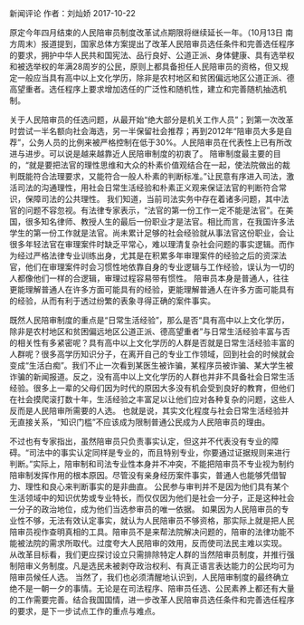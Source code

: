 新闻评论 作者：刘灿娇 2017-10-22

原定今年四月结束的人民陪审员制度改革试点期限将继续延长一年。（10月13日 南方周末）报道提到，国家总体方案提出了改革人民陪审员选任条件和完善选任程序的要求，拥护中华人民共和国宪法、品行良好、公道正派、身体健康、具有选举权和被选举权的年满28周岁的公民，原则上都具备担任人民陪审员的资格，但又规定一般应当具有高中以上文化学历，除非是农村地区和贫困偏远地区公道正派、德高望重者。选任程序上要求增加选任的广泛性和随机性，建立和完善随机抽选机制。

关于人民陪审员的任选问题，从最开始“绝大部分是机关工作人员”；到第一次改革时尝试一半名额向社会海选，另一半保留社会推荐；再到2012年“陪审员大多是自荐”，公务人员的比例来被严格控制在低于30%。人民陪审员在代表性上已有所改进与进步。可以说是越来越靠近人民陪审制度的初衷了。
陪审制度最主要的目的，“就是要把法官的理性思维和大众的朴素价值观结合在一起，使法院做出的裁判既能符合法理要求，又能符合一般人朴素的判断标准。”让民意有序进入司法，激活司法的沟通理性，用社会日常生活经验和朴素正义观来保证法官的判断符合常识，保障司法的公共理性。
我们知道，当前司法实务中存在着诸多问题，其中法官的问题不容忽视。有法律专家表示，“法官的第一份工作一定不能是法官”。在美国，很多知名律师、教授人生的最后一份职业才是法官。相比而言，在我国许多法学生的第一份工作就是法官。尚未累计足够的社会经验就从事法官这份职业，会让很多年轻法官在审理案件时缺乏平常心，难以理清复杂社会问题的事实逻辑。而作为经过严格法律专业训练出身，尤其是在积累多年审理案件的经验之后的资深法官，他们在审理案件时会习惯性地依靠自身的专业逻辑与工作经验，误认为一切的人都像他们一样的合逻辑，审理过程容易带有惯性。
陪审员本身是普通人，往往更能理解普通人在许多方面可能具有的经验，更能理解普通人在许多方面可能具有的经验，从而有利于透过纷繁的表象寻得正确的案件事实。

既然人民陪审制度的重点是“日常生活经验”，那么是否“具有高中以上文化学历，除非是农村地区和贫困偏远地区公道正派、德高望重者”与日常生活经验丰富与否的相关性有多紧密呢？具有高中以上文化学历的人群是否就是日常生活经验丰富的人群呢？很多高学历知识分子，在离开自己的专业工作领域，回到社会的时候就会变成“生活白痴”。我们不止一次看到某医生被诈骗，某程序员被诈骗、某大学生被诈骗的新闻报道。反之，没有高中以上文化学历的人群也并非不具备社会日常生活经验。很多上一辈的父母们因为时代的原因大多没有机会受到良好的教育，但他们在社会摸爬滚打数十年，生活经验之丰富足以让他们应对各种复杂的问题，这些人反而是人民陪审所需要的人选。
也就是说，其实文化程度与社会日常生活经验并无直接关系，“知识门槛”不应该成为限制普通公民成为人民陪审员的理由。

不过也有专家指出，虽然陪审员只负责事实认定，但这并不代表没有专业的障碍。“司法中的事实认定同样是专业的，而且特别专业，你要通过证据规则来进行判断。”实际上，陪审制和司法专业性本身并不冲突，不能把陪审员不专业视为制约陪审制发挥作用的根本原因。尽管没有亲身经历案件事实，普通人也能够凭借智力、理性和良心来判断事实的是非曲直。
公民参与审判并不是因为他们具有某个生活领域中的知识优势或专业特长，而仅仅因为他们是社会一分子，正是这种社会一分子的政治地位，成为他们当选参审员的唯一依据。
如果因为人民陪审员的专业性不够，无法有效认定事实，就认为人民陪审员不够资格，那实际上就是把人民陪审员视作查明真相的工具。陪审员不是来帮法院解决问题的，陪审的法律功能不能被法院的需求所取代。过度夸大人民陪审的效用，反而使司法民主难以实现。
从改革目标看，我们更应探讨设立只需排除特定人群的当然陪审员制度，并推行强制陪审义务制度。凡是选民未被剥夺政治权利、有真正语言表达能力的公民均可为陪审员候任人选。
当然了，我们也必须清醒地认识到，人民陪审制度的最终确立绝不是一朝一夕的事情。无论是在司法程序、陪审员任选、公民素养上都还有大量的工作需要完善。结合我国国情，进一步改革人民陪审员选任条件和完善选任程序的要求，是下一步试点工作的重点与难点。
